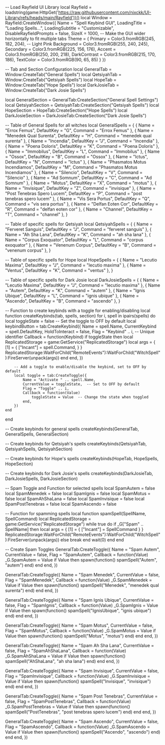 -- Load Rayfield UI Library
local Rayfield = loadstring(game:HttpGet('https://raw.githubusercontent.com/nixckk/UI-Library/refs/heads/main/Rayfield'))()
local Window = Rayfield:CreateWindow({
    Name = "Spell Keybind GUI",
    LoadingTitle = "Loading Spells...",
    LoadingSubtitle = "Customizable",
    DisableRayfieldPrompts = false,
    SizeX = 1000,  -- Make the GUI wider horizontally to fit multiple tabs
    Theme = {
        Primary = Color3.fromRGB(245, 182, 204), -- Light Pink
        Background = Color3.fromRGB(255, 240, 245),
        Secondary = Color3.fromRGB(225, 156, 176),
        Accent = Color3.fromRGB(250, 200, 218),
        DarkContrast = Color3.fromRGB(215, 170, 186),
        TextColor = Color3.fromRGB(90, 65, 85)
    }
})

-- Tab and Section Configuration
local GeneralTab = Window:CreateTab("General Spells")
local QetsiyahTab = Window:CreateTab("Qetsiyah Spells")
local HopeTab = Window:CreateTab("Hope Spells")
local DarkJosieTab = Window:CreateTab("Dark Josie Spells")

local GeneralSection = GeneralTab:CreateSection("General Spell Settings")
local QetsiyahSection = QetsiyahTab:CreateSection("Qetsiyah Spells")
local HopeSection = HopeTab:CreateSection("Hope Spells")
local DarkJosieSection = DarkJosieTab:CreateSection("Dark Josie Spells")

-- Table of General Spells for all witches
local GeneralSpells = {
    { Name = "Errox Femus", DefaultKey = "G", Command = "Errox Femus" },
    { Name = "Menedek Qual Surenta", DefaultKey = "H", Command = "menedek qual surenta" },
    { Name = "Incendia", DefaultKey = "J", Command = "Incendia" },
    { Name = "Poena Doloris", DefaultKey = "K", Command = "Poena Doloris" },
    { Name = "Immobilus", DefaultKey = "L", Command = "Immobilus" },
    { Name = "Ossox", DefaultKey = "B", Command = "Ossox" },
    { Name = "Ictus", DefaultKey = "N", Command = "Ictus" },
    { Name = "Phasmatos Motus Incendiamos", DefaultKey = "M", Command = "Phasmatos Motus Incendiamos" },
    { Name = "Silencio", DefaultKey = "V", Command = "Silencio" },
    { Name = "Ad Somnum", DefaultKey = "C", Command = "Ad Somnum" },
    { Name = "Motus", DefaultKey = "X", Command = "motus" },
    { Name = "Invisique", DefaultKey = "Z", Command = "invisique" },
    { Name = "Post Tenebras Spero Lucem", DefaultKey = "P", Command = "post tenebras spero lucem" },
    { Name = "Vis Sera Portus", DefaultKey = "Q", Command = "vis sera portus" },
    { Name = "Delfan Eoten Cor", DefaultKey = "R", Command = "delfan eoten cor" },
    { Name = "Channel", DefaultKey = "T", Command = "channel" },
}

-- Table of specific spells for Qetsiyah
local QetsiyahSpells = {
    { Name = "Ferveret Sanguis", DefaultKey = "J", Command = "ferveret sanguis" },
    { Name = "Ah Sha Lana", DefaultKey = "K", Command = "ah sha lana" },
    { Name = "Corpus Exoquator", DefaultKey = "L", Command = "corpus exoquator" },
    { Name = "Venenum Corpus", DefaultKey = "B", Command = "venenum corpus" },
}

-- Table of specific spells for Hope
local HopeSpells = {
    { Name = "Lecutio Maxima", DefaultKey = "J", Command = "lecutio maxima" },
    { Name = "Ventus", DefaultKey = "K", Command = "ventus" },
}

-- Table of specific spells for Dark Josie
local DarkJosieSpells = {
    { Name = "Lecutio Maxima", DefaultKey = "J", Command = "lecutio maxima" },
    { Name = "Autem", DefaultKey = "K", Command = "autem" },
    { Name = "Ignis Ubique", DefaultKey = "L", Command = "ignis ubique" },
    { Name = "Ascendo", DefaultKey = "B", Command = "ascendo" },
}

-- Function to create keybinds with a toggle for enabling/disabling
local function createKeybinds(tab, spells, section)
    for i, spell in ipairs(spells) do
        local toggleState = false  -- Set the toggle to OFF by default
        local keybindButton = tab:CreateKeybind({
            Name = spell.Name,
            CurrentKeybind = spell.DefaultKey,
            HoldToInteract = false,
            Flag = "Keybind" .. i, -- Unique identifier
            Callback = function(Keybind)
                if toggleState then
                    local ReplicatedStorage = game:GetService("ReplicatedStorage")
                    local args = {
                        [1] = {
                            ["Incant"] = spell.Command,
                        }
                    }
                    ReplicatedStorage:WaitForChild("RemoteEvents"):WaitForChild("WitchSpell"):FireServer(unpack(args))
                end
            end,
        })

        -- Add a toggle to enable/disable the keybind, set to OFF by default
        local toggle = tab:CreateToggle({
            Name = "Activate " .. spell.Name,
            CurrentValue = toggleState,  -- Set to OFF by default
            Flag = "Toggle" .. i,
            Callback = function(Value)
                toggleState = Value  -- Change the state when toggled
            end,
        })
    end
end

-- Create keybinds for general spells
createKeybinds(GeneralTab, GeneralSpells, GeneralSection)

-- Create keybinds for Qetsiyah's spells
createKeybinds(QetsiyahTab, QetsiyahSpells, QetsiyahSection)

-- Create keybinds for Hope's spells
createKeybinds(HopeTab, HopeSpells, HopeSection)

-- Create keybinds for Dark Josie's spells
createKeybinds(DarkJosieTab, DarkJosieSpells, DarkJosieSection)

-- Spam Toggle and Function for selected spells
local SpamAutem = false
local SpamMenedek = false
local SpamIgnis = false
local SpamMotus = false
local SpamAhShaLana = false
local SpamInvisique = false
local SpamPostTenebras = false
local SpamAscendo = false

-- Function for spamming spells
local function spamSpell(SpellName, SpellCommand)
    local ReplicatedStorage = game:GetService("ReplicatedStorage")
    while true do
        if _G["Spam" .. SpellName] then
            local args = {
                [1] = {
                    ["Incant"] = SpellCommand
                }
            }
            ReplicatedStorage:WaitForChild("RemoteEvents"):WaitForChild("WitchSpell"):FireServer(unpack(args))
        else
            break
        end
        wait(0)
    end
end

-- Create Spam Toggles
GeneralTab:CreateToggle({
    Name = "Spam Autem",
    CurrentValue = false,
    Flag = "SpamAutem",
    Callback = function(Value)
        _G.SpamAutem = Value
        if Value then
            spawn(function() spamSpell("Autem", "autem") end)
        end
    end,
})

GeneralTab:CreateToggle({
    Name = "Spam Menedek",
    CurrentValue = false,
    Flag = "SpamMenedek",
    Callback = function(Value)
        _G.SpamMenedek = Value
        if Value then
            spawn(function() spamSpell("Menedek", "menedek qual surenta") end)
        end
    end,
})

GeneralTab:CreateToggle({
    Name = "Spam Ignis Ubique",
    CurrentValue = false,
    Flag = "SpamIgnis",
    Callback = function(Value)
        _G.SpamIgnis = Value
        if Value then
            spawn(function() spamSpell("IgnisUbique", "ignis ubique") end)
        end
    end,
})

GeneralTab:CreateToggle({
    Name = "Spam Motus",
    CurrentValue = false,
    Flag = "SpamMotus",
    Callback = function(Value)
        _G.SpamMotus = Value
        if Value then
            spawn(function() spamSpell("Motus", "motus") end)
        end
    end,
})

GeneralTab:CreateToggle({
    Name = "Spam Ah Sha Lana",
    CurrentValue = false,
    Flag = "SpamAhShaLana",
    Callback = function(Value)
        _G.SpamAhShaLana = Value
        if Value then
            spawn(function() spamSpell("AhShaLana", "ah sha lana") end)
        end
    end,
})

GeneralTab:CreateToggle({
    Name = "Spam Invisique",
    CurrentValue = false,
    Flag = "SpamInvisique",
    Callback = function(Value)
        _G.SpamInvisique = Value
        if Value then
            spawn(function() spamSpell("Invisique", "invisique") end)
        end
    end,
})

GeneralTab:CreateToggle({
    Name = "Spam Post Tenebras",
    CurrentValue = false,
    Flag = "SpamPostTenebras",
    Callback = function(Value)
        _G.SpamPostTenebras = Value
        if Value then
            spawn(function() spamSpell("PostTenebras", "post tenebras spero lucem") end)
        end
    end,
})

GeneralTab:CreateToggle({
    Name = "Spam Ascendo",
    CurrentValue = false,
    Flag = "SpamAscendo",
    Callback = function(Value)
        _G.SpamAscendo = Value
        if Value then
            spawn(function() spamSpell("Ascendo", "ascendo") end)
        end
    end,
})

